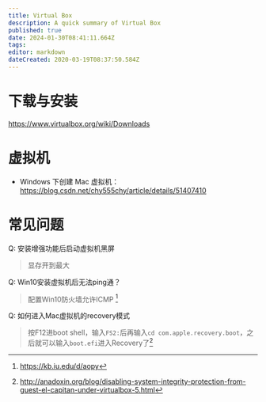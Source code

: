 ```yaml
---
title: Virtual Box
description: A quick summary of Virtual Box
published: true
date: 2024-01-30T08:41:11.664Z
tags: 
editor: markdown
dateCreated: 2020-03-19T08:37:50.584Z
---
```


# 下载与安装
https://www.virtualbox.org/wiki/Downloads

# 虚拟机

- Windows 下创建 Mac 虚拟机：https://blog.csdn.net/chy555chy/article/details/51407410


# 常见问题
Q: 安装增强功能后启动虚拟机黑屏
>显存开到最大

Q: Win10安装虚拟机后无法ping通？
>配置Win10防火墙允许ICMP [^ping]

Q: 如何进入Mac虚拟机的recovery模式
>按F12进boot shell，输入`FS2:`后再输入`cd com.apple.recovery.boot`，之后就可以输入`boot.efi`进入Recovery了[^mac_recovery]


[^ping]:https://kb.iu.edu/d/aopy
[^mac_recovery]:http://anadoxin.org/blog/disabling-system-integrity-protection-from-guest-el-capitan-under-virtualbox-5.html